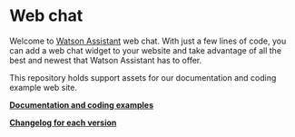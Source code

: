 # Web chat

Welcome to [Watson Assistant](https://www.ibm.com/cloud/watson-assistant/) web chat. With just a few lines of code, you can add a web chat widget to your website and take advantage of all the best and newest that Watson Assistant has to offer.

This repository holds support assets for our documentation and coding example web site.

**[Documentation and coding examples](https://web-chat.global.assistant.watson.cloud.ibm.com/docs.html)**

**[Changelog for each version](https://cloud.ibm.com/docs/assistant?topic=assistant-release-notes-chat)**
